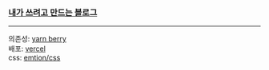 ### [내가 쓰려고 만드는 블로그](https://blog-for-me-teal.vercel.app/) </br>
---
의존성: [yarn berry](https://toss.tech/article/node-modules-and-yarn-berry)</br>
배포: [vercel](https://vercel.com/)</br>
css: [emtion/css](https://emotion.sh/docs/@emotion/css)</br>
